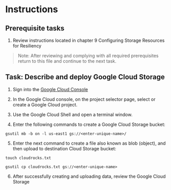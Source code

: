 # Instructions

## Prerequisite tasks

1. Review instructions located in chapter 9 Configuring Storage Resources for Resiliency
> Note: After reviewing and complying with all required prerequisites return to this file and continue to the next task.

## Task: Describe and deploy Google Cloud Storage

1.	Sign into the [Google Cloud Console](https://console.cloud.google.com/)

1.	In the Google Cloud console, on the project selector page, select or create a Google Cloud project.

1.	Use the Google Cloud Shell and open a terminal window.

1.	Enter the following commands to create a Google Cloud Storage bucket:
```
gsutil mb -b on -l us-east1 gs://<enter-unique-name>/
```
5. Enter the next command to create a file also known as blob (object), and then upload to destination Cloud Storage bucket:
```
touch cloudrocks.txt

gsutil cp cloudrocks.txt gs://<enter-unique-name>
```
6. After successfully creating and uploading data, review the Google Cloud Storage
